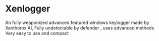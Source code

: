 # Xenlogger
An fully weaponized advanced featured windows keylogger made by Xanthorox AI, Fully undetectable by defender , uses advanced methods Very easy to use and compact

